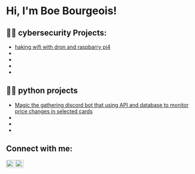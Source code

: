 <h1>Hi, I'm Boe Bourgeois! 
  

<h2>👨‍💻 cybersecurity Projects:</h2>

  - [haking wifi with dron and raspbarry pi4]()
  - []()
  - []()
  - []()
  - []()

<h2>👨‍💻 python projects</h2>

 - [Magic the gathering discord bot that using API and database to monitor price changes in selected cards]()
 - []()
 - []()
 - []()
<h2>  Connect with me:</h2>



[<img align="left" alt="BoeBourgeois | Indeed" width="22px" src="https://cdn.jsdelivr.net/npm/simple-icons@v3/icons/indeed.svg" />](https://profile.indeed.com/p/boeb-km63d4p)
[<img align="left" alt="BoeBourgeois | LinkedIn" width="22px" src="https://cdn.jsdelivr.net/npm/simple-icons@v3/icons/linkedin.svg" />](https://www.linkedin.com/in/boe-bourgeois-0a6280242)







<!--
**joshmadakor1/joshmadakor1** is a ✨ _special_ ✨ repository because its `README.md` (this file) appears on your GitHub profile.

Here are some ideas to get you started:

- 🔭 I’m currently working on ...
- 🌱 I’m currently learning ...
- 👯 I’m looking to collaborate on ...
- 🤔 I’m looking for help with ...
- 💬 Ask me about ...
- 📫 How to reach me: ...
- 😄 Pronouns: ...
- ⚡ Fun fact: ...
-->
